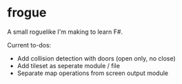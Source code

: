 # frogue

A small roguelike I'm making to learn F#.

Current to-dos:

- Add collision detection with doors (open only, no close)
- Add tileset as seperate module / file
- Separate map operations from screen output module

